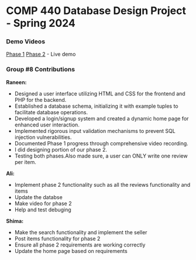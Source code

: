 # COMP 440 Database Design Project - Spring 2024

### Demo Videos
[Phase 1](https://www.youtube.com/watch?v=AJ_xxH46lUY) [Phase 2](https://www.youtube.com/watch?v=kK-RkTa8hZg) - Live demo


###  Group #8 Contributions

**Raneen:**
- Designed a user interface utilizing HTML and CSS for the frontend and PHP for the backend.
- Established a database schema, initializing it with example tuples to facilitate database operations.
- Developed a login/signup system and created a dynamic home page for enhanced user interaction.
- Implemented rigorous input validation mechanisms to prevent SQL injection vulnerabilities.
- Documented Phase 1 progress through comprehensive video recording.
- I did designing portion of our phase 2.
- Testing both phases.Also made sure,  a user can ONLY write one review per item.
  
**Ali:**
- Implement phase 2 functionality such as all the reviews functionality and items
- Update the databse 
- Make video for phase 2
- Help and test debuging

**Shima:**
- Make the search functionality and implement the seller
- Post items functionality for phase 2 
- Ensure all phase 2 requirements are working correctly
- Update the home page based on requirements
